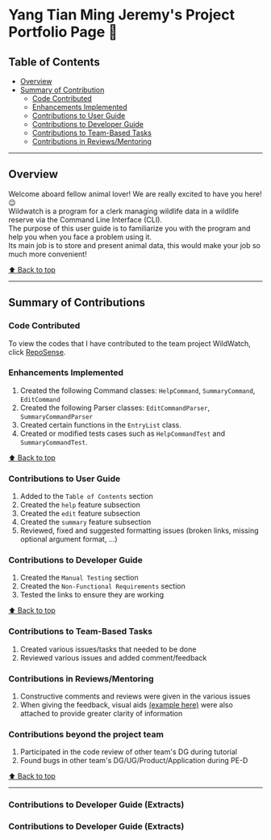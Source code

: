 # Yang Tian Ming Jeremy's Project Portfolio Page 🦈

## Table of Contents
- [Overview](#overview)
- [Summary of Contribution](#summary-of-contributions)
    - [Code Contributed](#code-contributed)
    - [Enhancements Implemented](#enhancements-implemented)
    - [Contributions to User Guide](#contributions-to-user-guide)
    - [Contributions to Developer Guide](#contributions-to-developer-guide)
    - [Contributions to Team-Based Tasks](#contributions-in-reviewsmentoring)
    - [Contributions in Reviews/Mentoring](#contributions-to-user-guide)

--------------------------------------------------------------------------------------------------------------------------------------  

## Overview
Welcome aboard fellow animal lover! We are really excited to have you here! 😉  
Wildwatch is a program for a clerk managing wildlife data in a wildlife reserve via the Command Line Interface (CLI).  
The purpose of this user guide is to familiarize you with the program and help you when you face a problem using it.  
Its main job is to store and present animal data, this would make your job so much more convenient!

[⬆ Back to top](#table-of-contents)
  
--------------------------------------------------------------------------------------------------------------------------------------  

## Summary of Contributions

### Code Contributed
To view the codes that I have contributed to the team project WildWatch, click [RepoSense](https://nus-cs2113-ay2324s1.github.io/tp-dashboard/?search=imaginarys96&breakdown=true#/).

<div style="page-break-after: always;"></div>

### Enhancements Implemented
1. Created the following Command classes: `HelpCommand`, `SummaryCommand`, `EditCommand`
2. Created the following Parser classes: `EditCommandParser`, `SummaryCommandParser`
3. Created certain functions in the `EntryList` class.
4. Created or modified tests cases such as `HelpCommandTest` and `SummaryCommandTest`.

[⬆ Back to top](#table-of-contents)


### Contributions to User Guide
1. Added to the `Table of Contents` section
2. Created the `help` feature subsection
3. Created the `edit` feature subsection
4. Created the `summary` feature subsection
5. Reviewed, fixed and suggested formatting issues (broken links, missing optional argument format, ...)


### Contributions to Developer Guide
1. Created the `Manual Testing` section
2. Created the `Non-Functional Requirements` section
3. Tested the links to ensure they are working

[⬆ Back to top](#table-of-contents)


### Contributions to Team-Based Tasks
1. Created various issues/tasks that needed to be done
2. Reviewed various issues and added comment/feedback


### Contributions in Reviews/Mentoring
1. Constructive comments and reviews were given in the various issues
2. When giving the feedback, visual aids [(example here)](https://github.com/AY2324S1-CS2113T-W11-2/tp/issues/171) were also attached to provide greater clarity of information

### Contributions beyond the project team
1. Participated in the code review of other team's DG during tutorial
2. Found bugs in other team's DG/UG/Product/Application during PE-D

[⬆ Back to top](#table-of-contents)
  
--------------------------------------------------------------------------------------------------------------------------------------  

### Contributions to Developer Guide (Extracts)

### Contributions to Developer Guide (Extracts)
